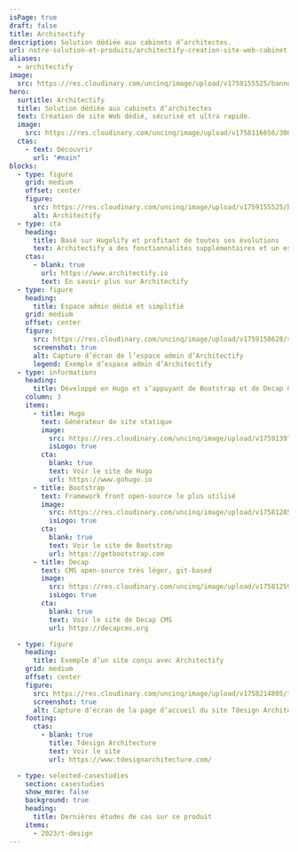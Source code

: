 ```yaml
---
isPage: true
draft: false
title: Architectify
description: Solution dédiée aux cabinets d’architectes.
url: notre-solution-et-produits/architectify-creation-site-web-cabinet-architecte
aliases:
  - architectify
image:
  src: https://res.cloudinary.com/uncinq/image/upload/v1759155525/banner-architectify_tqimqa.png
hero:
  surtitle: Architectify
  title: Solution dédiée aux cabinets d’architectes
  text: Création de site Web dédié, sécurisé et ultra rapide.
  image:
    src: https://res.cloudinary.com/uncinq/image/upload/v1758116656/306.Architect_c31h7v.svg
  ctas:
    - text: Découvrir
      url: "#main"
blocks:
  - type: figure
    grid: medium
    offset: center
    figure:
      src: https://res.cloudinary.com/uncinq/image/upload/v1759155525/banner-architectify_tqimqa.png
      alt: Architectify
  - type: cta
    heading:
      title: Basé sur Hugolify et profitant de toutes ses évolutions
      text: Architectify a des fonctionnalités supplémentaires et un espace admin dédié à l’univers des métiers de l’architecture.
    ctas:
      - blank: true
        url: https://www.architectify.io
        text: En savoir plus sur Architectify
  - type: figure
    heading:
      title: Espace admin dédié et simplifié
    grid: medium
    offset: center
    figure:
      src: https://res.cloudinary.com/uncinq/image/upload/v1759158628/screenshot-architectify-decapcms-home_cki5ci.png
      screenshot: true
      alt: Capture d’écran de l’espace admin d’Architectify
      legend: Exemple d’espace admin d’Architectify
  - type: informations
    heading:
      title: Développé en Hugo et s’appuyant de Bootstrap et de Decap CMS
    column: 3
    items:
      - title: Hugo
        text: Générateur de site statique
        image:
          src: https://res.cloudinary.com/uncinq/image/upload/v1759139728/logo-hugo_mpfc7g.svg
          isLogo: true
        cta:
          blank: true
          text: Voir le site de Hugo
          url: https://www.gohugo.io
      - title: Bootstrap
        text: Framework front open-source le plus utilisé
        image:
          src: https://res.cloudinary.com/uncinq/image/upload/v1758128591/logo-bootstrap-5_h3gtgt.svg
          isLogo: true
        cta:
          blank: true
          text: Voir le site de Bootstrap
          url: https://getbootstrap.com
      - title: Decap
        text: CMS open-source très léger, git-based
        image:
          src: https://res.cloudinary.com/uncinq/image/upload/v1758125974/logo-decap-cms_s1xnvt.svg
          isLogo: true
        cta:
          blank: true
          text: Voir le site de Decap CMS
          url: https://decapcms.org

  - type: figure
    heading:
      title: Exemple d’un site conçu avec Architectify
    grid: medium
    offset: center
    figure:
      src: https://res.cloudinary.com/uncinq/image/upload/v1758214805/tdesign_ctqfz1.png
      screenshot: true
      alt: Capture d’écran de la page d’accueil du site Tdesign Architecture
    footing:
      ctas:
        - blank: true
          title: Tdesign Architecture
          text: Voir le site
          url: https://www.tdesignarchitecture.com/

  - type: selected-casestudies
    section: casestudies
    show_more: false
    background: true
    heading:
      title: Dernières études de cas sur ce produit
    items:
      - 2023/t-design
---
```

